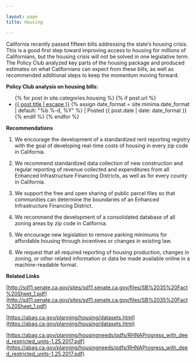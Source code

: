 ```yaml
---

layout: page
title: Housing 

---
```

California recently passed fifteen bills addressing the state’s housing crisis. This is a good first step toward improving access to housing for millions of Californians, but the housing crisis will not be solved in one legislative term. The Policy Club analyzed key parts of the housing package and produced estimates on what Californians can expect from these bills, as well as recommended additional steps to keep the momentum moving forward. 

**Policy Club analysis on housing bills:**

<ul>
    {% for post in site.categories.housing %}
    	{% if post.url %}
	      <li>
					<a class="post-link" href="{{ post.url | relative_url }}">{{ post.title | escape }}</a>
					{% assign date_format = site.minima.date_format | default: "%b %-d, %Y" %}
        	<span class="post-meta">| Posted {{ post.date | date: date_format }}</span>
	      </li>
      {% endif %}
    {% endfor %}
  </ul>

**Recommendations**

1. We encourage the development of a standardized rent reporting registry with the goal of developing real-time costs of housing in every zip code in California.

2. We recommend standardized data collection of new construction and regular reporting of revenue collected and expenditures from all Enhanced Infrastructure Financing Districts, as well as for every county in California.

3. We support the free and open sharing of public parcel files so that communities can determine the boundaries of an Enhanced Infrastructure Financing District.

4. We recommend the development of a consolidated database of all zoning areas by zip code in California.

5. We encourage new legislation to remove parking minimums for affordable housing through incentives or changes in existing law.

6. We request that all required reporting of housing production, changes in zoning, or other related information or data be made available online in a machine-readable format. 

**Related Links**

[http://sd11.senate.ca.gov/sites/sd11.senate.ca.gov/files/SB%2035%20Fact%20Sheet_1.pdf](http://sd11.senate.ca.gov/sites/sd11.senate.ca.gov/files/SB%2035%20Fact%20Sheet_1.pdf)

[https://abag.ca.gov/planning/housing/datasets.html](https://abag.ca.gov/planning/housing/datasets.html)

[https://abag.ca.gov/planning/housingneeds/pdfs/RHNAProgress_with_deed_restricted_units-1.25.2017.pdf](https://abag.ca.gov/planning/housingneeds/pdfs/RHNAProgress_with_deed_restricted_units-1.25.2017.pdf)

